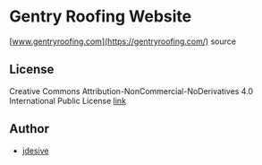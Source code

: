 # Gentry Roofing Website
[www.gentryroofing.com](https://gentryroofing.com/) source 

## License 
Creative Commons Attribution-NonCommercial-NoDerivatives 4.0 International Public License
[link](https://creativecommons.org/licenses/by-nc-nd/4.0/)

## Author
* [jdesive](https://guithub.com/jdesive)
